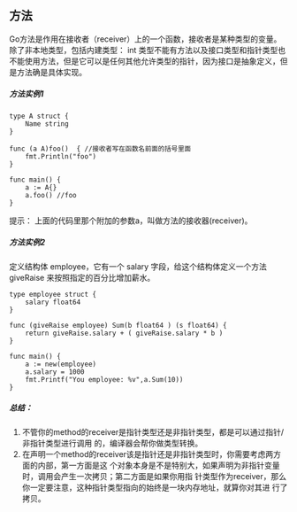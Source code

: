 ## 方法
Go方法是作用在接收者（receiver）上的一个函数，接收者是某种类型的变量。除了非本地类型，包括内建类型： int 类型不能有方法以及接口类型和指针类型也不能使用方法，但是它可以是任何其他允许类型的指针，因为接口是抽象定义，但是方法确是具体实现。
##### 方法实例1
```
type A struct {
	Name string
}
 
func (a A)foo()  { //接收者写在函数名前面的括号里面
	fmt.Println("foo")
}
 
func main() {
	a := A{}
	a.foo() //foo
}
```
提示：
上面的代码里那个附加的参数a，叫做方法的接收器(receiver)。
##### 方法实例2
定义结构体 employee，它有一个 salary 字段，给这个结构体定义一个方法 giveRaise 来按照指定的百分比增加薪水。
```
type employee struct {
	salary float64
}

func (giveRaise employee) Sum(b float64 ) (s float64) {
	return giveRaise.salary + ( giveRaise.salary * b )
}

func main() {
	a := new(employee)
	a.salary = 1000
	fmt.Printf("You employee: %v",a.Sum(10))
}
```
##### 总结：
1. 不管你的method的receiver是指针类型还是非指针类型，都是可以通过指针/非指针类型进行调用
的，编译器会帮你做类型转换。  
2. 在声明一个method的receiver该是指针还是非指针类型时，你需要考虑两方面的内部，第一方面是这
个对象本身是不是特别大，如果声明为非指针变量时，调用会产生一次拷贝；第二方面是如果你用指
针类型作为receiver，那么你一定要注意，这种指针类型指向的始终是一块内存地址，就算你对其进
行了拷贝。  
